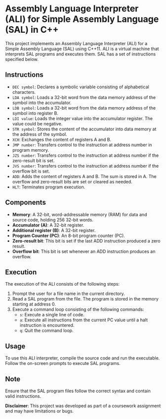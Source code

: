 # Assembly Language Interpreter (ALI) for Simple Assembly Language (SAL) in C++

This project implements an Assembly Language Interpreter (ALI) for a Simple Assembly Language (SAL) using C++11. ALI is a virtual machine that interprets SAL programs and executes them. SAL has a set of instructions specified below.

## Instructions

- `DEC symbol`: Declares a symbolic variable consisting of alphabetical characters.
- `LDA symbol`: Loads a 32-bit word from the data memory address of the symbol into the accumulator.
- `LDB symbol`: Loads a 32-bit word from the data memory address of the symbol into register B.
- `LDI value`: Loads the integer value into the accumulator register. The value could be negative.
- `STR symbol`: Stores the content of the accumulator into data memory at the address of the symbol.
- `XCH`: Exchanges the content of registers A and B.
- `JMP number`: Transfers control to the instruction at address number in program memory.
- `JZS number`: Transfers control to the instruction at address number if the zero-result bit is set.
- `JVS number`: Transfers control to the instruction at address number if the overflow bit is set.
- `ADD`: Adds the content of registers A and B. The sum is stored in A. The overflow and zero-result bits are set or cleared as needed.
- `HLT`: Terminates program execution.

## Components

- **Memory**: A 32-bit, word-addressable memory (RAM) for data and source code, holding 256 32-bit words.
- **Accumulator (A)**: A 32-bit register.
- **Additional register (B)**: A 32-bit register.
- **Program Counter (PC)**: An 8-bit program counter (PC).
- **Zero-result bit**: This bit is set if the last ADD instruction produced a zero result.
- **Overflow bit**: This bit is set whenever an ADD instruction produces an overflow.

## Execution

The execution of the ALI consists of the following steps:

1. Prompt the user for a file name in the current directory.
2. Read a SAL program from the file. The program is stored in the memory starting at address 0.
3. Execute a command loop consisting of the following commands:
   - `s`: Execute a single line of code.
   - `a`: Execute all instructions from the current PC value until a halt instruction is encountered.
   - `q`: Quit the command loop.

## Usage

To use this ALI interpreter, compile the source code and run the executable. Follow the on-screen prompts to execute SAL programs.

## Note

Ensure that the SAL program files follow the correct syntax and contain valid instructions.

**Disclaimer**: This project was developed as part of a coursework assignment and may have limitations or bugs.
